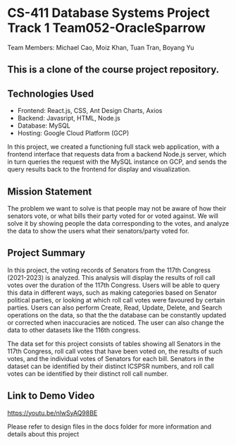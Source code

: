 # CS-411 Database Systems Project Track 1 Team052-OracleSparrow
Team Members: Michael Cao, Moiz Khan, Tuan Tran, Boyang Yu
## This is a clone of the course project repository.

## Technologies Used
- Frontend: React.js, CSS, Ant Design Charts, Axios
- Backend: Javasript, HTML, Node.js
- Database: MySQL
- Hosting: Google Cloud Platform (GCP)

In this project, we created a functioning full stack web application, with a frontend interface that requests data from a backend Node.js server, which in turn queries the request with the MySQL instance on GCP, and sends the query results back to the frontend for display and visualization.

## Mission Statement
The problem we want to solve is that people may not be aware of how their senators vote, or what bills their party voted for or voted against. We will solve it by showing people the data corresponding to the votes, and analyze the data to show the users what their senators/party voted for.

## Project Summary

In this project, the voting records of Senators from the 117th Congress (2021-2023) is analyzed. This analysis will display the results of roll call votes over the duration of the 117th Congress. Users will be able to query this data in different ways, such as making categories based on Senator political parties, or looking at which roll call votes were favoured by certain parties. Users can also perform Create, Read, Update, Delete, and Search operations on the data, so that the the database can be constantly updated or corrected when inaccuracies are noticed. The user can also change the data to other datasets like the 116th congress.

The data set for this project consists of tables showing all Senators in the 117th Congress, roll call votes that have been voted on, the results of such votes, and the individual votes of Senators for each bill. Senators in the dataset can be identified by their distinct ICSPSR numbers, and roll call votes can be identified by their distinct roll call number.

## Link to Demo Video
https://youtu.be/nlwSyAQ98BE

Please refer to design files in the docs folder for more information and details about this project
